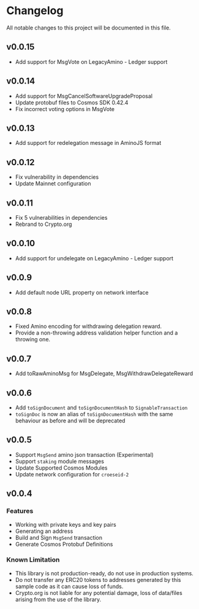# Changelog

All notable changes to this project will be documented in this file.

## v0.0.15
- Add support for MsgVote on LegacyAmino - Ledger support

## v0.0.14
- Add support for MsgCancelSoftwareUpgradeProposal
- Update protobuf files to Cosmos SDK 0.42.4
- Fix incorrect voting options in MsgVote

## v0.0.13
- Add support for redelegation message in AminoJS format

## v0.0.12
- Fix vulnerability in dependencies
- Update Mainnet configuration

## v0.0.11
- Fix 5 vulnerabilities in dependencies
- Rebrand to Crypto.org

## v0.0.10
- Add support for undelegate on LegacyAmino - Ledger support

## v0.0.9
- Add default node URL property on network interface

## v0.0.8
- Fixed Amino encoding for withdrawing delegation reward.
- Provide a non-throwing address validation helper function and a throwing one.

## v0.0.7
- Add toRawAminoMsg for MsgDelegate, MsgWithdrawDelegateReward

## v0.0.6

- Add `toSignDocument` and `toSignDocumentHash` to `SignableTransaction`
- `toSignDoc` is now an alias of `toSignDocumentHash` with the same behaviour as before and will be deprecated

## v0.0.5

- Support `MsgSend` amino json transaction (Experimental)
- Support `staking` module messages
- Update Supported Cosmos Modules
- Update network configuration for `croeseid-2`

## v0.0.4

### Features

- Working with private keys and key pairs
- Generating an address
- Build and Sign `MsgSend` transaction
- Generate Cosmos Protobuf Definitions

### Known Limitation

- This library is not production-ready, do not use in production systems.
- Do not transfer any ERC20 tokens to addresses generated by this sample code as it can cause loss of funds.
- Crypto.org is not liable for any potential damage, loss of data/files arising from the use of the library.
